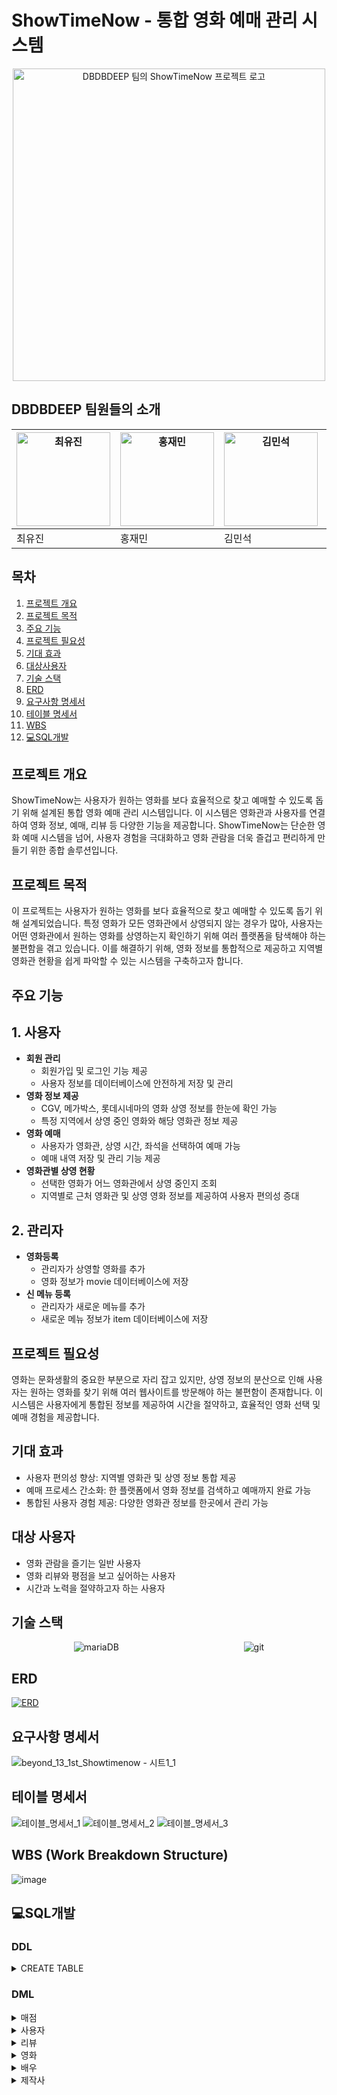 # ShowTimeNow - 통합 영화 예매 관리 시스템
<p align="center">
    <img src="https://github.com/user-attachments/assets/24881a4d-a482-4b5f-9928-9004a3a452b9" alt="DBDBDEEP 팀의 ShowTimeNow 프로젝트 로고" width="500" height="500">
</p>

## DBDBDEEP 팀원들의 소개
| <img src="https://github.com/user-attachments/assets/bbf02b1e-9e7b-4498-a5f6-db6c390bfea1" alt="최유진" width="150" height="150"> | <img src="https://github.com/user-attachments/assets/6ac2b1d3-3dae-426f-9dbe-39d8da6a6d67" alt="홍재민" width="150" height="150"> | <img src="https://github.com/user-attachments/assets/01e546d9-8fff-484f-8e2e-4e49675a3769" alt="김민석" width="150" height="150"> | <img src="https://github.com/user-attachments/assets/690a2aa0-9019-4809-a4a3-88f9d349b24e" alt="이성훈" width="150" height="150"> | <img src="https://github.com/user-attachments/assets/5f1dec4a-33a3-43f7-ad4b-b3bb1865a4f9" alt="김도윤" width="150" height="150"> |
|---|---|---|---|---|
| 최유진 | 홍재민 | 김민석 | 이성훈 | 김도윤 |


## 목차 
1. [프로젝트 개요](#프로젝트-개요) 
2. [프로젝트 목적](#프로젝트-목적) 
3. [주요 기능](#주요-기능)
4. [프로젝트 필요성](#프로젝트-필요성) 
5. [기대 효과](#기대-효과) 
6. [대상사용자](#대상-사용자)
7. [기술 스택](#기술-스택)
8. [ERD](#erd)
9. [요구사항 명세서](#요구사항-명세서)
10. [테이블 명세서](#테이블-명세서)
11. [WBS](#wbs)
12. [💻SQL개발](#sql개발)

## 프로젝트 개요
ShowTimeNow는 사용자가 원하는 영화를 보다 효율적으로 찾고 예매할 수 있도록 돕기 위해 설계된 통합 영화 예매 관리 시스템입니다. 이 시스템은 영화관과 사용자를 연결하여 영화 정보, 예매, 리뷰 등 다양한 기능을 제공합니다. ShowTimeNow는 단순한 영화 예매 시스템을 넘어, 사용자 경험을 극대화하고 영화 관람을 더욱 즐겁고 편리하게 만들기 위한 종합 솔루션입니다.

## 프로젝트 목적
이 프로젝트는 사용자가 원하는 영화를 보다 효율적으로 찾고 예매할 수 있도록 돕기 위해 설계되었습니다. 특정 영화가 모든 영화관에서 상영되지 않는 경우가 많아, 사용자는 어떤 영화관에서 원하는 영화를 상영하는지 확인하기 위해 여러 플랫폼을 탐색해야 하는 불편함을 겪고 있습니다. 이를 해결하기 위해, 영화 정보를 통합적으로 제공하고 지역별 영화관 현황을 쉽게 파악할 수 있는 시스템을 구축하고자 합니다.

## 주요 기능

## 1. 사용자
- **회원 관리**
  - 회원가입 및 로그인 기능 제공
  - 사용자 정보를 데이터베이스에 안전하게 저장 및 관리
- **영화 정보 제공**
  - CGV, 메가박스, 롯데시네마의 영화 상영 정보를 한눈에 확인 가능
  - 특정 지역에서 상영 중인 영화와 해당 영화관 정보 제공
- **영화 예매**
  - 사용자가 영화관, 상영 시간, 좌석을 선택하여 예매 가능
  - 예매 내역 저장 및 관리 기능 제공
- **영화관별 상영 현황**
  - 선택한 영화가 어느 영화관에서 상영 중인지 조회
  - 지역별로 근처 영화관 및 상영 영화 정보를 제공하여 사용자 편의성 증대

## 2. 관리자

- **영화등록**
  - 관리자가 상영할 영화를 추가
  - 영화 정보가 movie 데이터베이스에 저장
- **신 메뉴 등록**
  - 관리자가 새로운 메뉴를 추가
  - 새로운 메뉴 정보가 item 데이터베이스에 저장

## 프로젝트 필요성
영화는 문화생활의 중요한 부분으로 자리 잡고 있지만, 상영 정보의 분산으로 인해 사용자는 원하는 영화를 찾기 위해 여러 웹사이트를 방문해야 하는 불편함이 존재합니다. 이 시스템은 사용자에게 통합된 정보를 제공하여 시간을 절약하고, 효율적인 영화 선택 및 예매 경험을 제공합니다.

## 기대 효과
- 사용자 편의성 향상: 지역별 영화관 및 상영 정보 통합 제공
- 예매 프로세스 간소화: 한 플랫폼에서 영화 정보를 검색하고 예매까지 완료 가능
- 통합된 사용자 경험 제공: 다양한 영화관 정보를 한곳에서 관리 가능

## 대상 사용자
 - 영화 관람을 즐기는 일반 사용자
 - 영화 리뷰와 평점을 보고 싶어하는 사용자
 - 시간과 노력을 절약하고자 하는 사용자

## 기술 스택
<div style="display: flex; justify-content: space-around;">
    <img src="https://img.shields.io/badge/mariaDB-003545?style=for-the-badge&logo=mariaDB&logoColor=white" alt="mariaDB">
    <img src="https://img.shields.io/badge/git-F05032?style=for-the-badge&logo=git&logoColor=white" alt="git">
</div>

## ERD
[![ERD](https://github.com/beyond-sw-camp/be13-1st-DBDBDEEP/blob/main/ERD.png)](https://www.erdcloud.com/d/cSNA6njwwhbjBmBGs)


## 요구사항 명세서
![beyond_13_1st_Showtimenow - 시트1_1](https://github.com/user-attachments/assets/c0f0dee6-86bb-446a-9af1-e5e66901081a)

## 테이블 명세서
![테이블_명세서_1](https://github.com/user-attachments/assets/2522f020-951e-4d61-8413-400037755b2f)
![테이블_명세서_2](https://github.com/user-attachments/assets/fe085171-b9fb-45a9-b1aa-533a631a3563)
![테이블_명세서_3](https://github.com/user-attachments/assets/1cafd0e6-2e9e-454d-953c-afc0b780776c)

## WBS (Work Breakdown Structure)
![image](https://github.com/user-attachments/assets/1f36e5da-71a9-427d-b903-55bdf80f463f)

## 💻SQL개발
### DDL
<details>
  <summary>CREATE TABLE</summary>  

  <details>
    <summary>ACTOR_PROFILE</summary>
    <img src="https://github.com/user-attachments/assets/777daafe-f947-4484-bda7-1d371896d959" alt="ACTOR_PROFILE">
    <img src="https://github.com/user-attachments/assets/783a5382-9c8f-4848-a479-14198d4ea0a7" alt="ACTOR_PROFILE_CON">
  </details>

  <details>
    <summary>CINEMA</summary>
    <img src="https://github.com/user-attachments/assets/589a4da5-6b17-4fb4-82de-0c7bce1aa55b" alt="CINEMA">
    <img src="https://github.com/user-attachments/assets/97105901-24c0-4eba-892f-8b2d8eff6ba3" alt="CINEMA_CON">
  </details>

  <details>
    <summary>CINEMA_COMPANY</summary>
    <img src="https://github.com/user-attachments/assets/fcac5bc7-ef54-4681-8957-69ac1a8d780b" alt="CINEMA_COMPANY">
    <img src="https://github.com/user-attachments/assets/5a7e3dd3-1527-4631-8107-aa891859ae93" alt="CINEMA_COMPANY_CON">
  </details>

  <details>
    <summary>COUPON</summary>
    <img src="https://github.com/user-attachments/assets/f3ecd9cb-1981-4f1e-a066-139921eec295" alt="COUPON">
    <img src="https://github.com/user-attachments/assets/400382a1-e74d-4e97-85bb-b1654e7a2485" alt="COUPON_CON">
  </details>

  <details>
    <summary>GENRE</summary>
    <img src="https://github.com/user-attachments/assets/e5f5f434-f07c-4af6-9e12-deec55a1ca2c" alt="GENRE">
  </details>

  <details>
    <summary>GRADE</summary>
    <img src="https://github.com/user-attachments/assets/948ab911-1aa4-4db6-bea5-03408e782f78" alt="GRADE">
  </details>

  <details>
    <summary>ITEM</summary>
    <img src="https://github.com/user-attachments/assets/a2a780f9-cfd6-4d95-a9ef-36498271de5e" alt="ITEM">
    <img src="https://github.com/user-attachments/assets/d28de0c7-d123-4136-9eec-af6cb67f7ab8" alt="ITEM_CON">
  </details>

  <details>
    <summary>MOVIE</summary>
    <img src="https://github.com/user-attachments/assets/c54c6c9f-cfaa-4b40-b0c2-92ba57686d2a" alt="MOVIE">
    <img src="https://github.com/user-attachments/assets/9ac1c7b5-09e9-4bbf-a58e-e5c17395f91f" alt="MOVIE_CON">
  </details>

  <details>
    <summary>MOVIE_ACTOR</summary>
    <img src="https://github.com/user-attachments/assets/62485548-427c-4c76-bd20-efee86df4a92" alt="MOVIE_ACTOR">
    <img src="https://github.com/user-attachments/assets/b7e4ab10-5932-42c9-a7f8-fb5ec7043f9a" alt="MOVIE_ACTOR_CON">
  </details>

  <details>
    <summary>MOVIE_REVIEW</summary>
    <img src="https://github.com/user-attachments/assets/5deb4b12-5785-4b58-af44-da3a27bff675" alt="MOVIE_REVIEW">
    <img src="https://github.com/user-attachments/assets/00a08b71-231d-44db-879e-2283608ba59a" alt="MOVIE_REVIEW_CON">
  </details>

  <details>
    <summary>MOVIE_SCHEDULE</summary>
    <img src="https://github.com/user-attachments/assets/ae734b46-1220-4d6e-a115-5082d2c38ed7" alt="MOVIE_SCHEDULE">
    <img src="https://github.com/user-attachments/assets/7d054f8a-b302-4715-9f51-a4263239365b" alt="MOVIE_SCHEDULE_CON">
  </details>

  <details>
    <summary>MOVIE_SEAT</summary>
    <img src="https://github.com/user-attachments/assets/9a055f93-d64d-4750-ab2f-b8b4acc0dc76" alt="MOVIE_SEAT">
    <img src="https://github.com/user-attachments/assets/f05becc8-ef68-4b52-a6ed-45fa255ee067" alt="MOVIE_SEAT_CON">
  </details>

  <details>
    <summary>MOVIE_THEATERS</summary>
    <img src="https://github.com/user-attachments/assets/4e41780e-3d0e-4858-bf30-1bc5e63f4cdf" alt="MOVIE_THEATERS">
    <img src="https://github.com/user-attachments/assets/61b80bec-3166-43cb-8f7e-8d1a60c8b872" alt="MOVIE_THEATERS_CON">
  </details>

  <details>
    <summary>ORDER</summary>
    <img src="https://github.com/user-attachments/assets/1d1c469d-df18-4931-aac5-46c039a2cb92" alt="ORDER">
    <img src="https://github.com/user-attachments/assets/0af1823b-6edc-4c58-83f5-dca708a5de4f" alt="ORDER_CON">
  </details>

  <details>
    <summary>PAYMENT</summary>
    <img src="https://github.com/user-attachments/assets/fd0b49d8-0dfc-4c7f-ae9f-8f6424320d2d" alt="PAYMENT">
    <img src="https://github.com/user-attachments/assets/670a9d27-27d8-46ec-87b5-a01ee6f287b2" alt="PAYMENT_CON">
  </details>

  <details>
    <summary>USER</summary>
    <img src="https://github.com/user-attachments/assets/bcbe62ac-7de4-4a41-937f-e8c6c12f812d" alt="USER">
    <img src="https://github.com/user-attachments/assets/8b0abaa5-efdf-4a85-9abd-64327eab70c8" alt="USER_CON">
  </details>

  <details>
    <summary>USER_COUPON</summary>
    <img src="https://github.com/user-attachments/assets/6a43adb9-8d98-4657-bdce-ef5d163d89f4" alt="USER_COUPON">
    <img src="https://github.com/user-attachments/assets/4b299bf8-ab2f-4457-ad4c-781d8fdec6ed" alt="USER_COUPON_CON">
  </details>

  <details>
    <summary>USER_MOVIE_RESERV</summary>
    <img src="https://github.com/user-attachments/assets/1709a74b-24a8-47d5-9a5c-99a1ed2164dc" alt="USER_MOVIE_RESERV">
    <img src="https://github.com/user-attachments/assets/37546031-8d05-4ea6-9aaf-f1e3ffabc64c" alt="USER_MOVIE_RESERV_CON">
  </details>

</details>

### DML
<details>
  <summary>매점</summary>
    
  <details>
    <summary>결제 정보 입력</summary>
<img width="717" alt="결제 정보 입력" src="https://github.com/user-attachments/assets/3993f5c5-e274-464c-80a3-526df56d3109" />
  </details>

  <details>
    <summary>결제 정보 확인</summary>
<img width="1422" alt="결제 정보 확인" src="https://github.com/user-attachments/assets/45aa8cb5-e6dd-49a0-afab-58e4405ab7ae" />
  </details>

  <details>
    <summary>매점 대기번호 확인</summary>
<img width="862" alt="매점 대기번호 확인" src="https://github.com/user-attachments/assets/66ef866b-3c67-4b23-9908-672145f3ab74" />
  </details>

  <details>
    <summary>매점 메뉴 가격 확인</summary>
<img width="687" alt="매점 메뉴 가격 확인" src="https://github.com/user-attachments/assets/b20ec4e1-6867-43a9-be8c-be90ae2defd5" />
  </details>

  <details>
    <summary>매점 신메뉴 등록</summary>
<img width="970" alt="매점 신메뉴 등록" src="https://github.com/user-attachments/assets/01d020ac-eea9-4551-9a36-55b94ed30687" />
  </details>

  <details>
    <summary>매점 재고 추가</summary>
<img width="676" alt="매점 재고 추가" src="https://github.com/user-attachments/assets/b1b79bf4-3c9f-4456-a936-af04ae07fbac" />
  </details>

  <details>
    <summary>매점 재고 확인</summary>
<img width="702" alt="매점 재고 확인" src="https://github.com/user-attachments/assets/bcdcb1f6-3f11-4334-93ea-ef8f96ba70fd" />
  </details>

  <details>
    <summary>매점 주문 확인</summary>
<img width="1383" alt="매점 주문" src="https://github.com/user-attachments/assets/79332e81-9809-485d-b193-d9ec20ada437" />
  </details>

  <details>
    <summary>총 주문 금액 조회</summary>
<img width="813" alt="총 주문 금액 조회" src="https://github.com/user-attachments/assets/28501e0e-fdfc-4161-bdf1-16742e5ba191" />
  </details>

  <details>
    <summary>사용자 주문 내역 확인</summary>
<img width="813" alt="사용자 주문 내역 확인" src="https://github.com/user-attachments/assets/b8ad47bd-dfdd-4f9b-8c3e-0b79376b8dc6" />
  </details>
  
<br>
<br>

</details>

<details>
  <summary>사용자</summary>
    
  <details>
    <summary>결제내역</summary>
<img width="757" alt="결제내역" src="https://github.com/user-attachments/assets/6445fea2-f9ae-42e5-98fa-79c5c78aaa93" />
  </details>

  <details>
    <summary>과거예매내역</summary>
<img width="806" alt="과거예매내역" src="https://github.com/user-attachments/assets/ec189a1f-ceca-4177-825a-d2aa3056783d" />
  </details>

  <details>
    <summary>등급확인</summary>
<img width="789" alt="등급확인" src="https://github.com/user-attachments/assets/04c3fb92-37ef-4ddb-9ea7-9593d14a7951" />
  </details>

  <details>
    <summary>아이디 찾기</summary>
<img width="757" alt="아이디 찾기" src="https://github.com/user-attachments/assets/7f118fe3-f0f1-42b8-995e-7f8aab7a77a4" />
  </details>

  <details>
    <summary>예매 할인 내역</summary>
<img width="434" alt="예매 할인 내역" src="https://github.com/user-attachments/assets/b3b44e0c-4b0d-459b-874a-f034c94cc5e3" />
  </details>

  <details>
    <summary>예매정보 확인</summary>
<img width="584" alt="예매정보 확인" src="https://github.com/user-attachments/assets/fac7749c-3d1f-40ee-92f2-03cf0bc90190" />
  </details>

  <details>
    <summary>쿠폰</summary>
<img width="622" alt="쿠폰" src="https://github.com/user-attachments/assets/b6922436-3a7a-46b7-9d48-58df570b083a" />
  </details>

  <details>
    <summary>프로필 수정</summary>
<img width="790" alt="프로필 수정" src="https://github.com/user-attachments/assets/6da38114-47aa-4163-a0cb-5f878018391b" />
  </details>

  <details>
    <summary>회원 로그인</summary>
<img width="632" alt="회원 로그인" src="https://github.com/user-attachments/assets/8c1b5c28-04d2-4d46-9467-6c06d458bade" />
  </details>

  <details>
    <summary>회원가입</summary>
<img width="663" alt="회원가입" src="https://github.com/user-attachments/assets/22bacaf3-5371-40d7-b9a3-d5df6c79000d" />
  </details>
  
<br>
<br>

</details>


<details>
  <summary>리뷰</summary>
    
  <details>
    <summary>리뷰평점삭제</summary>
<img width="432" alt="리뷰평점삭제" src="https://github.com/user-attachments/assets/ddda1fb4-9a30-4e7d-b7c6-2999515b1b3e" />
  </details>

  <details>
    <summary>리뷰평점수정</summary>
<img width="639" alt="리뷰평점수정" src="https://github.com/user-attachments/assets/b664082d-9d68-4a6e-aee0-6047ed6a19c5" />
  </details>

  <details>
    <summary>리뷰평점작성</summary>
<img width="651" alt="리뷰평점작성" src="https://github.com/user-attachments/assets/ef5d58b0-cb1a-4ba5-965c-af082be49264" />
  </details>

  <details>
    <summary>리뷰확인</summary>
<img width="618" alt="리뷰확인" src="https://github.com/user-attachments/assets/715b0c0a-73b8-4561-8e21-456138450318" />
  </details>
  
<br>
<br>
  
</details>


<details>
  <summary>영화</summary>
    
  <details>
    <summary>상영 일정 정보</summary>
<img width="1146" alt="상영 일정 정보" src="https://github.com/user-attachments/assets/a7298418-741c-415e-8de2-265bc09a8b64" />
  </details>

  <details>
    <summary>상영관 정보</summary>
<img width="1149" alt="상영관 정보" src="https://github.com/user-attachments/assets/914dff8c-2d68-4da6-8a12-e54e5e984ed5" />
  </details>

  <details>
    <summary>영화 개봉예정작</summary>
<img width="740" alt="영화 개봉예정작" src="https://github.com/user-attachments/assets/1f674cc7-cea4-4603-82af-dfb64df08228" />
  </details>

  <details>
    <summary>영화 검색</summary>
<img width="746" alt="영화 검색" src="https://github.com/user-attachments/assets/f61adbef-86fb-4bfd-b372-498499f0323e" />
  </details>

  <details>
    <summary>영화 누적 관객수</summary>
<img width="409" alt="영화 누적 관객수" src="https://github.com/user-attachments/assets/f27baf88-5d23-4e7b-9764-993a8c801971" />
  </details>

  <details>
    <summary>영화 예매</summary>
<img width="1316" alt="영화 예매" src="https://github.com/user-attachments/assets/c68740c1-77e8-4bda-bbbb-3537387f4313" />
  </details>

  <details>
    <summary>영화 예매율</summary>
<img width="374" alt="영화 예매율" src="https://github.com/user-attachments/assets/9da436ba-f465-46ed-9b67-c7c47f56b19b" />
  </details>

  <details>
    <summary>영화 줄거리</summary>
<img width="711" alt="영화 줄거리" src="https://github.com/user-attachments/assets/6b054076-9205-4a0e-a826-0d8a079d1677" />
  </details>

  <details>
    <summary>영화관정보_업체별</summary>
<img width="647" alt="영화관정보_업체별" src="https://github.com/user-attachments/assets/6deaccd1-4db8-40f1-b91f-9f5f27d55faa" />
  </details>

  <details>
    <summary>영화관정보_지역별</summary>
<img width="646" alt="영화관정보_지역별" src="https://github.com/user-attachments/assets/3c572e3f-f173-4d7a-87d8-95fc33155f2b" />
  </details>

  <details>
    <summary>영화관정보_지점별</summary>
<img width="675" alt="영화관정보_지점별" src="https://github.com/user-attachments/assets/bfefb174-b22a-4d91-b175-6355ad84f900" />
  </details>
  
  <details>
    <summary>이달의영화선정</summary>
<img width="509" alt="이달의영화선정" src="https://github.com/user-attachments/assets/28f1a3cd-6872-411b-9bd5-f2937210fc37" />
  </details>
  
<details>
    <summary>해당 연령대별 시청 비율</summary>
<img width="570" alt="해당 연령대별 시청 비율" src="https://github.com/user-attachments/assets/a107f08c-efb7-4b49-b28e-38018411b470" />
  </details>
  
<br>
<br>

</details>


<details>
  <summary>배우</summary>
    
  <details>
    <summary>배우프로필</summary>
<img width="379" alt="배우프로필" src="https://github.com/user-attachments/assets/07153c6d-1865-42dc-8e4e-2a6de57a8068" />
  </details>

  <details>
    <summary>영화출연배우</summary>
<img width="336" alt="영화출연배우" src="https://github.com/user-attachments/assets/aba18f05-5e70-422d-b66b-71c53f554894" />
  </details>

  <details>
    <summary>해당배우출연영화이력</summary>
<img width="356" alt="해당배우출연영화이력" src="https://github.com/user-attachments/assets/29b2fcb2-6a15-4651-a2e8-d355cd31098d" />
  </details>
  
<br>
<br>
  
</details>


<details>
  <summary>제작사</summary>
    
  <details>
    <summary>제작사 별 제작 영화 조회</summary>
<img width="1135" alt="제작사 별 제작 영화 조회" src="https://github.com/user-attachments/assets/d5671e16-833b-48cb-a182-9b30a561c953" />
  </details>  

<br>
<br>

</details>
